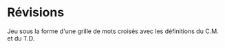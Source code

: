 # Révisions

Jeu sous la forme d'une grille de mots croisés avec les définitions du C.M. et du T.D.
